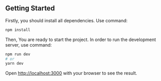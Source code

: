 ## Getting Started

Firstly, you should install all dependencies. Use command:

```bash
npm install
```

Then, You are ready to start the project. In order to run the development server, use command:
```bash
npm run dev
# or
yarn dev
```

Open [http://localhost:3000](http://localhost:3000) with your browser to see the result.

